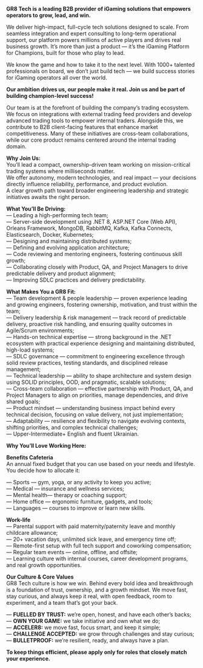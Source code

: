 **GR8 Tech is a leading B2B provider of iGaming solutions that empowers
operators to grow, lead, and win.**

We deliver high-impact, full-cycle tech solutions designed to scale. From
seamless integration and expert consulting to long-term operational support,
our platform powers millions of active players and drives real business
growth. It’s more than just a product — it’s the iGaming Platform for
Champions, built for those who play to lead.

We know the game and how to take it to the next level. With 1000+ talented
professionals on board, we don’t just build tech — we build success stories
for iGaming operators all over the world.

**Our ambition drives us, our people make it real. Join us and be part of
building champion-level success!**

Our team is at the forefront of building the company’s trading ecosystem. We
focus on integrations with external trading feed providers and develop
advanced trading tools to empower internal traders. Alongside this, we
contribute to B2B client-facing features that enhance market competitiveness.
Many of these initiatives are cross-team collaborations, while our core
product remains centered around the internal trading domain.

**Why Join Us:**  
You’ll lead a compact, ownership-driven team working on mission-critical
trading systems where milliseconds matter.  
We offer autonomy, modern technologies, and real impact — your decisions
directly influence reliability, performance, and product evolution.  
A clear growth path toward broader engineering leadership and strategic
initiatives awaits the right person.

**What You’ll Be Driving:**  
— Leading a high-performing tech team;  
— Server-side development using .NET 8, ASP.NET Core (Web API), Orleans
Framework, MongoDB, RabbitMQ, Kafka, Kafka Connects, Elasticsearch, Docker,
Kubernetes;  
— Designing and maintaining distributed systems;  
— Defining and evolving application architecture;  
— Code reviewing and mentoring engineers, fostering continuous skill growth;  
— Collaborating closely with Product, QA, and Project Managers to drive
predictable delivery and product alignment;  
— Improving SDLC practices and delivery predictability.

**What Makes You a GR8 Fit:**  
— Team development & people leadership — proven experience leading and growing
engineers, fostering ownership, motivation, and trust within the team;  
— Delivery leadership & risk management — track record of predictable
delivery, proactive risk handling, and ensuring quality outcomes in
Agile/Scrum environments;  
— Hands-on technical expertise — strong background in the .NET ecosystem with
practical experience designing and maintaining distributed, high-load systems;  
— SDLC governance — commitment to engineering excellence through solid review
practices, testing standards, and disciplined release management;  
— Technical leadership — ability to shape architecture and system design using
SOLID principles, OOD, and pragmatic, scalable solutions;  
— Cross-team collaboration — effective partnership with Product, QA, and
Project Managers to align on priorities, manage dependencies, and drive shared
goals;  
— Product mindset — understanding business impact behind every technical
decision, focusing on value delivery, not just implementation;  
— Adaptability — resilience and flexibility to navigate evolving contexts,
shifting priorities, and complex technical challenges;  
— Upper-Intermediate+ English and fluent Ukrainian.

**Why You’ll Love Working Here:**

**Benefits Cafeteria**  
An annual fixed budget that you can use based on your needs and lifestyle. You
decide how to allocate it:

— Sports — gym, yoga, or any activity to keep you active;  
— Medical — insurance and wellness services;  
— Mental health— therapy or coaching support;  
— Home office — ergonomic furniture, gadgets, and tools;  
— Languages — courses to improve or learn new skills.

**Work-life**  
— Parental support with paid maternity/paternity leave and monthly childcare
allowance;  
— 20+ vacation days, unlimited sick leave, and emergency time off;  
— Remote-first setup with full tech support and coworking compensation;  
— Regular team events — online, offline, and offsite;  
— Learning culture with internal courses, career development programs, and
real growth opportunities.

**Our Culture & Core Values**  
GR8 Tech culture is how we win. Behind every bold idea and breakthrough is a
foundation of trust, ownership, and a growth mindset. We move fast, stay
curious, and always keep it real, with open feedback, room to experiment, and
a team that’s got your back.

— **FUELLED BY TRUST:** we’re open, honest, and have each other’s backs;  
— **OWN YOUR GAME:** we take initiative and own what we do;  
— **ACCELER8:** we move fast, focus smart, and keep it simple;  
— **CHALLENGE ACCEPTED:** we grow through challenges and stay curious;  
— **BULLETPROOF:** we’re resilient, ready, and always have a plan.

**To keep things efficient, please apply only for roles that closely match
your experience.**